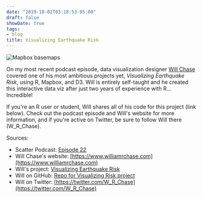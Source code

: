 ```yaml
---
date: "2019-10-02T03:18:53-05:00"
draft: false
showDate: true
tags:
- blog
title: Visualizing Earthquake Risk
---
```


![Mapbox basemaps](/basemaps.png)

On my most recent podcast episode, data visualization designer [Will Chase](https://www.williamrchase.com) covered one of his most ambitious projects yet, _Visualizing Earthquake Risk_, using R, Mapbox, and D3. Will is entirely self-taught and he created this interactive data viz after just two years of experience with R... Incredible!

If you're an R user or student, Will shares all of his code for this project (link below). Check out the podcast episode and Will's website for more information, and if you're active on Twitter, be sure to follow Will there (W_R_Chase).

Sources:

* Scatter Podcast: [Episode 22](https://www.javierorraca.com/scatterpodcast/episode-022/)
* Will Chase's website: [https://www.williamrchase.com](https://www.williamrchase.com)
* Will's project: [Visualizing Earthquake Risk](https://will-r-chase.github.io/eq_bw/)
* Will on GitHub: [Repo for Visualizing Risk project](https://github.com/will-r-chase/vizrisk)
* Will on Twitter: [https://twitter.com/W_R_Chase](https://twitter.com/W_R_Chase)